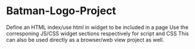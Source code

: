 # Batman-Logo-Project
Define an HTML index/use html in widget to be included in a page
Use the corresponing JS/CSS widget sections respectively for script and CSS
This can also be used directly as a browser/web view project as well.
